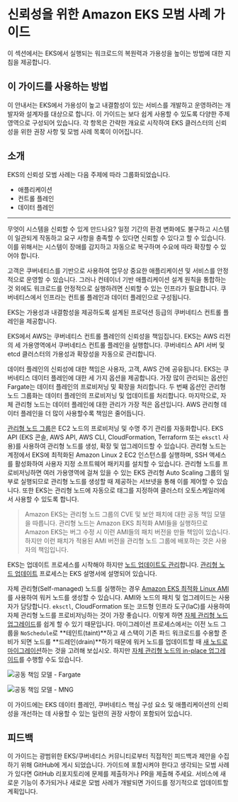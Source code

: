 # 신뢰성을 위한 Amazon EKS 모범 사례 가이드

이 섹션에서는 EKS에서 실행되는 워크로드의 복원력과 가용성을 높이는 방법에 대한 지침을 제공합니다.

## 이 가이드를 사용하는 방법

이 안내서는 EKS에서 가용성이 높고 내결함성이 있는 서비스를 개발하고 운영하려는 개발자와 설계자를 대상으로 합니다. 이 가이드는 보다 쉽게 사용할 수 있도록 다양한 주제 영역으로 구성되어 있습니다. 각 항목은 간략한 개요로 시작하여 EKS 클러스터의 신뢰성을 위한 권장 사항 및 모범 사례 목록이 이어집니다.

## 소개

EKS의 신뢰성 모범 사례는 다음 주제에 따라 그룹화되었습니다.

* 애플리케이션
* 컨트롤 플레인
* 데이터 플레인

---

무엇이 시스템을 신뢰할 수 있게 만드나요? 일정 기간의 환경 변화에도 불구하고 시스템이 일관되게 작동하고 요구 사항을 충족할 수 있다면 신뢰할 수 있다고 할 수 있습니다. 이를 위해서는 시스템이 장애를 감지하고 자동으로 복구하며 수요에 따라 확장할 수 있어야 합니다.

고객은 쿠버네티스를 기반으로 사용하여 업무상 중요한 애플리케이션 및 서비스를 안정적으로 운영할 수 있습니다. 그러나 컨테이너 기반 애플리케이션 설계 원칙을 통합하는 것 외에도 워크로드를 안정적으로 실행하려면 신뢰할 수 있는 인프라가 필요합니다. 쿠버네티스에서 인프라는 컨트롤 플레인과 데이터 플레인으로 구성됩니다.

EKS는 가용성과 내결함성을 제공하도록 설계된 프로덕션 등급의 쿠버네티스 컨트롤 플레인을 제공합니다.

EKS에서 AWS는 쿠버네티스 컨트롤 플레인의 신뢰성을 책임집니다. EKS는 AWS 리전의 세 가용영역에서 쿠버네티스 컨트롤 플레인을 실행합니다. 쿠버네티스 API 서버 및 etcd 클러스터의 가용성과 확장성을 자동으로 관리합니다.

데이터 플레인의 신뢰성에 대한 책임은 사용자, 고객, AWS 간에 공유됩니다. EKS는 쿠버네티스 데이터 플레인에 대한 세 가지 옵션을 제공합니다. 가장 많이 관리되는 옵션인 Fargate는 데이터 플레인의 프로비저닝 및 확장을 처리합니다. 두 번째 옵션인 관리형 노드 그룹화는 데이터 플레인의 프로비저닝 및 업데이트를 처리합니다. 마지막으로, 자체 관리형 노드는 데이터 플레인에 대한 관리가 가장 적은 옵션입니다. AWS 관리형 데이터 플레인을 더 많이 사용할수록 책임은 줄어듭니다.

[관리형 노드 그룹](https://docs.aws.amazon.com/eks/latest/userguide/managed-node-groups.html)은 EC2 노드의 프로비저닝 및 수명 주기 관리를 자동화합니다. EKS API (EKS 콘솔, AWS API, AWS CLI, CloudFormation, Terraform 또는 `eksctl` 사용)를 사용하여 관리형 노드를 생성, 확장 및 업그레이드할 수 있습니다. 관리형 노드는 계정에서 EKS에 최적화된 Amazon Linux 2 EC2 인스턴스를 실행하며, SSH 액세스를 활성화하여 사용자 지정 소프트웨어 패키지를 설치할 수 있습니다. 관리형 노드를 프로비저닝하면 여러 가용영역에 걸쳐 있을 수 있는 EKS 관리형 Auto Scaling 그룹의 일부로 실행되므로 관리형 노드를 생성할 때 제공하는 서브넷을 통해 이를 제어할 수 있습니다. 또한 EKS는 관리형 노드에 자동으로 태그를 지정하여 클러스터 오토스케일러에서 사용할 수 있도록 합니다.

> Amazon EKS는 관리형 노드 그룹의 CVE 및 보안 패치에 대한 공동 책임 모델을 따릅니다. 관리형 노드는 Amazon EKS 최적화 AMI들을 실행하므로 Amazon EKS는 버그 수정 시 이런 AMI들의 패치 버전을 만들 책임이 있습니다. 하지만 이런 패치가 적용된 AMI 버전을 관리형 노드 그룹에 배포하는 것은 사용자의 책임입니다.

EKS는 업데이트 프로세스를 시작해야 하지만 [노드 업데이트도 관리](https://docs.aws.amazon.com/eks/latest/userguide/update-managed-node-group.html)합니다. [관리형 노드 업데이트](https://docs.aws.amazon.com/eks/latest/userguide/managed-node-update-behavior.html) 프로세스는 EKS 설명서에 설명되어 있습니다.

자체 관리형(Self-managed) 노드를 실행하는 경우 [Amazon EKS 최적화 Linux AMI](https://docs.aws.amazon.com/eks/latest/userguide/eks-optimized-ami.html)를 사용하여 워커 노드를 생성할 수 있습니다. AMI와 노드의 패치 및 업그레이드는 사용자가 담당합니다. `eksctl`, CloudFormation 또는 코드형 인프라 도구(IaC)를 사용하여 자체 관리형 노드를 프로비저닝하는 것이 가장 좋습니다. 이렇게 하면 [자체 관리형 노드 업그레이드](https://docs.aws.amazon.com/eks/latest/userguide/update-workers.html)를 쉽게 할 수 있기 때문입니다. 마이그레이션 프로세스에서는 이전 노드 그룹을 `NoSchedule`로 **테인트(taint)**하고 새 스택이 기존 파드 워크로드를 수용할 준비가 되면 노드를 **드레인(drain)**하기 때문에 워커 노드를 업데이트할 때 [새 노드로 마이그레이션](https://docs.aws.amazon.com/eks/latest/userguide/migrate-stack.html)하는 것을 고려해 보십시오. 하지만 [자체 관리형 노드의 in-place 업그레이드](https://docs.aws.amazon.com/eks/latest/userguide/update-stack.html)를 수행할 수도 있습니다.

![공동 책임 모델 - Fargate](./images/SRM-Fargate.jpeg)

![공동 책임 모델 - MNG](./images/SRM-MNG.jpeg)

이 가이드에는 EKS 데이터 플레인, 쿠버네티스 핵심 구성 요소 및 애플리케이션의 신뢰성을 개선하는 데 사용할 수 있는 일련의 권장 사항이 포함되어 있습니다.

## 피드백

이 가이드는 광범위한 EKS/쿠버네티스 커뮤니티로부터 직접적인 피드백과 제안을 수집하기 위해 GitHub에 게시 되었습니다. 가이드에 포함시켜야 한다고 생각되는 모범 사례가 있다면 GitHub 리포지토리에 문제를 제출하거나 PR을 제출해 주세요. 서비스에 새로운 기능이 추가되거나 새로운 모범 사례가 개발되면 가이드를 정기적으로 업데이트할 계획입니다.

